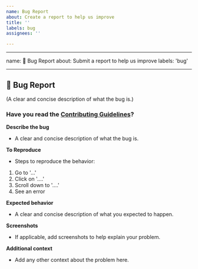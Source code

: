 ```yaml
---
name: Bug Report
about: Create a report to help us improve
title: ''
labels: bug
assignees: ''

---
```


---
name: 🐛 Bug Report
about: Submit a report to help us improve
labels: 'bug'

---

## 🐛 Bug Report

(A clear and concise description of what the bug is.)

### Have you read the [Contributing Guidelines](https://github.com/AkashSingh3031/The-Complete-FAANG-Preparation/blob/master/CONTRIBUTING.md)?

**Describe the bug**
- A clear and concise description of what the bug is.

**To Reproduce**
- Steps to reproduce the behavior:
1. Go to '...'
2. Click on '....'
3. Scroll down to '....'
4. See an error

**Expected behavior**
- A clear and concise description of what you expected to happen.

**Screenshots**
- If applicable, add screenshots to help explain your problem.

**Additional context**
- Add any other context about the problem here.

